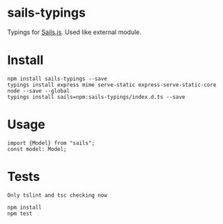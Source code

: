 # sails-typings

Typings for [Sails.js](http://sailsjs.org/). Used like external module.

# Install

    npm install sails-typings --save
    typings install express mime serve-static express-serve-static-core node --save --global
    typings install sails=npm:sails-typings/index.d.ts --save

# Usage

    import {Model} from "sails";
    const model: Model;

# Tests

    Only tslint and tsc checking now

    npm install
    npm test